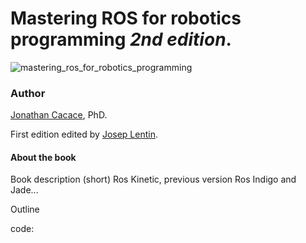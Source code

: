 # **Mastering ROS for robotics programming** _2nd edition_.


![](wpage.unina.it/jonathan.cacace/Media/book_cover.png  "mastering_ros_for_robotics_programming")



### **Author**
[Jonathan Cacace](wpage.unina.it/jonathan.cacace), PhD.

First edition edited by [Josep Lentin](https://www.linkedin.com/in/lentinjoseph/).


#### **About the book**
Book description (short)
Ros Kinetic, previous version Ros Indigo and Jade...

Outline

code:
